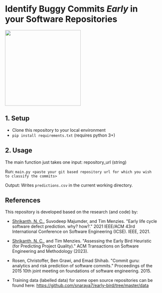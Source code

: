 # Identify Buggy Commits *Early* in your Software Repositories
<img src="https://upload.wikimedia.org/wikipedia/commons/c/c5/The_Early_Bird..._%28165702619%29.jpg" width="250">


## 1. Setup

* Clone this repository to your local environment
* `pip install requirements.txt` (requires python 3+)

## 2. Usage
The main function just takes one input: repository_url (string) 

Run: `main.py <paste your git based repository url for which you wish to classify the commits>`

Output: Writes `predictions.csv` in the current working directory. 

## References

This repository is developed based on the research (and code) by:

* [Shrikanth, N. C.](https://snaraya7.github.io/), Suvodeep Majumder, and Tim Menzies. "Early life cycle software defect prediction. why? how?." 2021 IEEE/ACM 43rd International Conference on Software Engineering (ICSE). IEEE, 2021.

* [Shrikanth, N. C.](https://snaraya7.github.io/), and Tim Menzies. "Assessing the Early Bird Heuristic (for Predicting Project Quality)." ACM Transactions on Software Engineering and Methodology (2023).

* Rosen, Christoffer, Ben Grawi, and Emad Shihab. "Commit guru: analytics and risk prediction of software commits." Proceedings of the 2015 10th joint meeting on foundations of software engineering. 2015.

* Training data (labelled data) for some open source repositories can be found here: https://github.com/snaraya7/early-bird/tree/master/data
